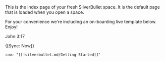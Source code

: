 This is the index page of your fresh SilverBullet space. It is the default page that is loaded when you open a space.

For your convenience we're including an on-boarding live template below. Enjoy!

John 3:17

{[Sync: Now]}

```include
raw: "[[!silverbullet.md/Getting Started]]"
```
